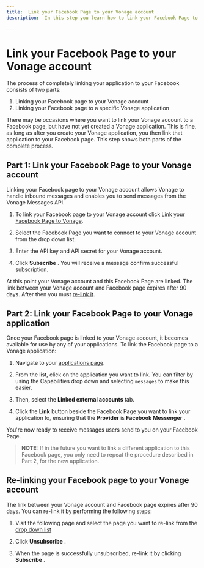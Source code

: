 ```yaml
---
title:  Link your Facebook Page to your Vonage account
description:  In this step you learn how to link your Facebook Page to your Vonage account.

---
```


Link your Facebook Page to your Vonage account
==============================================

The process of completely linking your application to your Facebook consists of two parts:

1. Linking your Facebook page to your Vonage account
2. Linking your Facebook page to a specific Vonage application

There may be occasions where you want to link your Vonage account to a Facebook page, but have not yet created a Vonage application. This is fine, as long as after you create your Vonage application, you then link that application to your Facebook page. This step shows both parts of the complete process.

Part 1: Link your Facebook Page to your Vonage account
------------------------------------------------------

Linking your Facebook page to your Vonage account allows Vonage to handle inbound messages and enables you to send messages from the Vonage Messages API.

1. To link your Facebook page to your Vonage account click [Link your Facebook Page to Vonage](https://messenger.nexmo.com/).

2. Select the Facebook Page you want to connect to your Vonage account from the drop down list.

3. Enter the API key and API secret for your Vonage account.

4. Click **Subscribe** . You will receive a message confirm successful subscription.

At this point your Vonage account and this Facebook Page are linked. The link between your Vonage account and Facebook page expires after 90 days. After then you must [re-link it](#re-linking-your-facebook-page-to-your-nexmo-account).

Part 2: Link your Facebook Page to your Vonage application
----------------------------------------------------------

Once your Facebook page is linked to your Vonage account, it becomes available for use by any of your applications. To link the Facebook page to a Vonage application:

1. Navigate to your [applications page](https://dashboard.nexmo.com/applications).

2. From the list, click on the application you want to link. You can filter by using the Capabilities drop down and selecting `messages` to make this easier.

3. Then, select the **Linked external accounts** tab.

4. Click the **Link** button beside the Facebook Page you want to link your application to, ensuring that the **Provider** is **Facebook Messenger** .

You're now ready to receive messages users send to you on your Facebook Page.

> **NOTE:** If in the future you want to link a different application to this Facebook page, you only need to repeat the procedure described in Part 2, for the new application.

Re-linking your Facebook page to your Vonage account
------------------------------------------------------

The link between your Vonage account and Facebook page expires after 90 days. You can re-link it by performing the following steps:

1. Visit the following page and select the page you want to re-link from the [drop down list](https://messenger.nexmo.com/)

2. Click **Unsubscribe** .

3. When the page is successfully unsubscribed, re-link it by clicking **Subscribe** .


